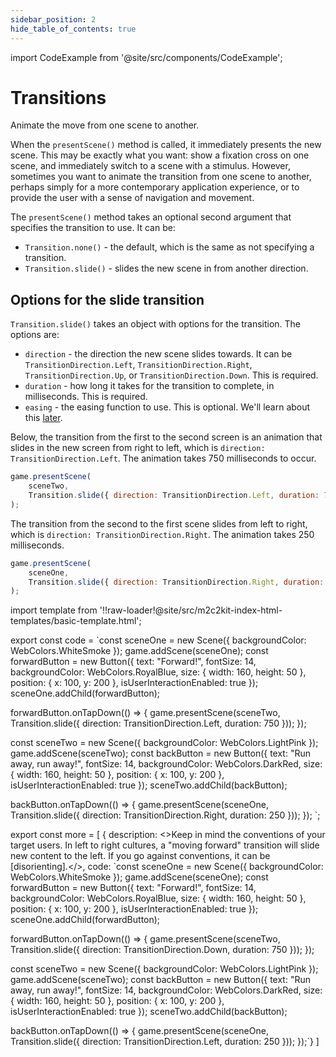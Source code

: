 ```yaml
---
sidebar_position: 2
hide_table_of_contents: true
---
```


import CodeExample from '@site/src/components/CodeExample';

# Transitions

Animate the move from one scene to another.

When the `presentScene()` method is called, it immediately presents the new scene. This may be exactly what you want: show a fixation cross on one scene, and immediately switch to a scene with a stimulus. However, sometimes you want to animate the transition from one scene to another, perhaps simply for a more contemporary application experience, or to provide the user with a sense of navigation and movement.

The `presentScene()` method takes an optional second argument that specifies the transition to use. It can be:

- `Transition.none()` - the default, which is the same as not specifying a transition.
- `Transition.slide()` - slides the new scene in from another direction.

## Options for the slide transition

`Transition.slide()` takes an object with options for the transition. The options are:

- `direction` - the direction the new scene slides towards. It can be `TransitionDirection.Left`, `TransitionDirection.Right`, `TransitionDirection.Up`, or `TransitionDirection.Down`. This is required.
- `duration` - how long it takes for the transition to complete, in milliseconds. This is required.
- `easing` - the easing function to use. This is optional. We'll learn about this [later](./easings.md).

Below, the transition from the first to the second screen is an animation that slides in the new screen from right to left, which is `direction: TransitionDirection.Left`. The animation takes 750 milliseconds to occur.

```js
game.presentScene(
    sceneTwo,
    Transition.slide({ direction: TransitionDirection.Left, duration: 750 })
);
```

The transition from the second to the first scene slides from left to right, which is `direction: TransitionDirection.Right`. The animation takes 250 milliseconds.

```js
game.presentScene(
    sceneOne,
    Transition.slide({ direction: TransitionDirection.Right, duration: 250 })
);
```

import template from '!!raw-loader!@site/src/m2c2kit-index-html-templates/basic-template.html';

export const code = `const sceneOne = new Scene({ backgroundColor: WebColors.WhiteSmoke });
game.addScene(sceneOne);
const forwardButton = new Button({
    text: "Forward!",
    fontSize: 14,
    backgroundColor: WebColors.RoyalBlue,
    size: { width: 160, height: 50 },
    position: { x: 100, y: 200 },
    isUserInteractionEnabled: true
});
sceneOne.addChild(forwardButton);
 
forwardButton.onTapDown(() => {
    game.presentScene(sceneTwo,
    Transition.slide({ direction: TransitionDirection.Left, duration: 750 }));
});
 
const sceneTwo = new Scene({ backgroundColor: WebColors.LightPink });
game.addScene(sceneTwo);
const backButton = new Button({
    text: "Run away, run away!",
    fontSize: 14,
    backgroundColor: WebColors.DarkRed,
    size: { width: 160, height: 50 },
    position: { x: 100, y: 200 },
    isUserInteractionEnabled: true
});
sceneTwo.addChild(backButton);
 
backButton.onTapDown(() => {
    game.presentScene(sceneOne,
    Transition.slide({ direction: TransitionDirection.Right, duration: 250 }));
});
`;

export const more = [
{ description: <>Keep in mind the conventions of your target users. In left to right cultures, a "moving forward" transition will slide new content to the left. If you go against conventions, it can be [disorienting].</>,
code: `const sceneOne = new Scene({ backgroundColor: WebColors.WhiteSmoke });
game.addScene(sceneOne);
const forwardButton = new Button({
    text: "Forward!",
    fontSize: 14,
    backgroundColor: WebColors.RoyalBlue,
    size: { width: 160, height: 50 },
    position: { x: 100, y: 200 },
    isUserInteractionEnabled: true
});
sceneOne.addChild(forwardButton);
 
forwardButton.onTapDown(() => {
    game.presentScene(sceneTwo,
    Transition.slide({ direction: TransitionDirection.Down, duration: 750 }));
});
 
const sceneTwo = new Scene({ backgroundColor: WebColors.LightPink });
game.addScene(sceneTwo);
const backButton = new Button({
    text: "Run away, run away!",
    fontSize: 14,
    backgroundColor: WebColors.DarkRed,
    size: { width: 160, height: 50 },
    position: { x: 100, y: 200 },
    isUserInteractionEnabled: true
});
sceneTwo.addChild(backButton);
 
backButton.onTapDown(() => {
    game.presentScene(sceneOne,
    Transition.slide({ direction: TransitionDirection.Left, duration: 250 }));
});`}
]

<CodeExample code={code} more={more} template={template} console="true"/>
